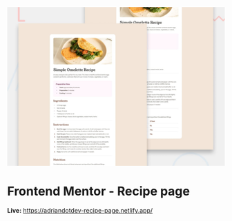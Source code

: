 <img src="./preview.jpg"/>

# Frontend Mentor - Recipe page

**Live:** https://adriandotdev-recipe-page.netlify.app/
